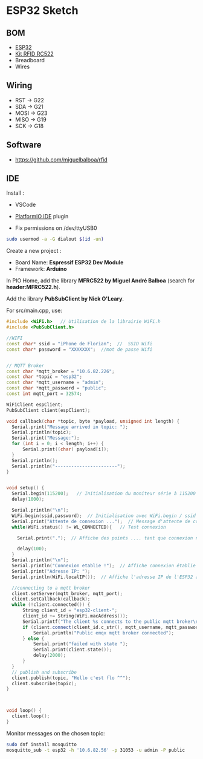 # ESP32 Sketch

## BOM

* [ESP32](https://www.az-delivery.de/en/products/esp32-developmentboard)
* [Kit RFID RC522](https://www.ebay.fr/itm/133514459432)
* Breadboard
* Wires

## Wiring

* RST -> G22
* SDA -> G21
* MOSI -> G23
* MISO -> G19
* SCK -> G18

## Software

* https://github.com/miguelbalboa/rfid

## IDE

Install :

* VSCode
* [PlatformIO IDE](https://docs.platformio.org/en/latest/integration/ide/vscode.html) plugin

* Fix permissions on /dev/ttyUSB0

```sh
sudo usermod -a -G dialout $(id -un)
```

Create a new project :

* Board Name: **Espressif ESP32 Dev Module**
* Framework: **Arduino**

In PIO Home, add the library **MFRC522 by Miguel André Balboa** (search for **header:MFRC522.h**).

Add the library **PubSubClient by Nick O'Leary**.

For src/main.cpp, use:

```cpp
#include <WiFi.h>   // Utilisation de la librairie WiFi.h
#include <PubSubClient.h>

//WIFI
const char* ssid = "iPhone de Florian";  //  SSID Wifi
const char* password = "XXXXXXX";  //mot de passe Wifi


// MQTT Broker
const char *mqtt_broker = "10.6.82.226";
const char *topic = "esp32";
const char *mqtt_username = "admin";
const char *mqtt_password = "public";
const int mqtt_port = 32574;

WiFiClient espClient;
PubSubClient client(espClient);

void callback(char *topic, byte *payload, unsigned int length) {
  Serial.print("Message arrived in topic: ");
  Serial.println(topic);
  Serial.print("Message:");
  for (int i = 0; i < length; i++) {
      Serial.print((char) payload[i]);
  }
  Serial.println();
  Serial.println("-----------------------");
}


void setup() {
  Serial.begin(115200);   // Initialisation du moniteur série à 115200
  delay(1000);

  Serial.println("\n");
  WiFi.begin(ssid,password);  // Initialisation avec WiFi.begin / ssid et password
  Serial.print("Attente de connexion ...");  // Message d'attente de connexion
  while(WiFi.status() != WL_CONNECTED){   // Test connexion

    Serial.print(".");  // Affiche des points .... tant que connexion n'est pas OK

    delay(100);
  }
  Serial.println("\n");
  Serial.println("Connexion etablie !");  // Affiche connexion établie
  Serial.print("Adresse IP: ");
  Serial.println(WiFi.localIP());  // Affiche l'adresse IP de l'ESP32 avec WiFi.localIP

  //connecting to a mqtt broker
  client.setServer(mqtt_broker, mqtt_port);
  client.setCallback(callback);
  while (!client.connected()) {
      String client_id = "esp32-client-";
      client_id += String(WiFi.macAddress());
      Serial.printf("The client %s connects to the public mqtt broker\n", client_id.c_str());
      if (client.connect(client_id.c_str(), mqtt_username, mqtt_password)) {
          Serial.println("Public emqx mqtt broker connected");
      } else {
          Serial.print("failed with state ");
          Serial.print(client.state());
          delay(2000);
      }
  }
  // publish and subscribe
  client.publish(topic, "Hello c'est flo ^^");
  client.subscribe(topic);
}



void loop() { 
  client.loop();
}
```

Monitor messages on the chosen topic:

```sh
sudo dnf install mosquitto
mosquitto_sub -t esp32 -h '10.6.82.56' -p 31053 -u admin -P public
```
